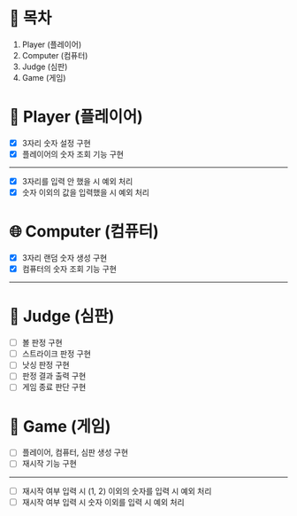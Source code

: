 # 📝 목차

1. Player (플레이어)
2. Computer (컴퓨터)
3. Judge (심판)
4. Game (게임)

# 👥 Player (플레이어)

- [X] 3자리 숫자 설정 구현
- [X] 플레이어의 숫자 조회 기능 구현

---

- [X] 3자리를 입력 안 했을 시 예외 처리
- [X] 숫자 이외의 값을 입력했을 시 예외 처리

# 🌐 Computer (컴퓨터)

- [X] 3자리 랜덤 숫자 생성 구현
- [X] 컴퓨터의 숫자 조회 기능 구현

---

# 🚩 Judge (심판)

- [ ] 볼 판정 구현
- [ ] 스트라이크 판정 구현
- [ ] 낫싱 판정 구현
- [ ] 판정 결과 출력 구현
- [ ] 게임 종료 판단 구현

# 🚀 Game (게임)

- [ ] 플레이어, 컴퓨터, 심판 생성 구현
- [ ] 재시작 기능 구현

---

- [ ] 재시작 여부 입력 시 (1, 2) 이외의 숫자를 입력 시 예외 처리
- [ ] 재시작 여부 입력 시 숫자 이외를 입력 시 예외 처리 